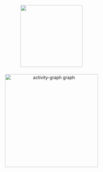 <!-- ## Hi there 👋 -->

<!--
**nurbxfit/nurbxfit** is a ✨ _special_ ✨ repository because its `README.md` (this file) appears on your GitHub profile.

Here are some ideas to get you started:

- 🔭 I’m currently working on ...
- 🌱 I’m currently learning ...
- 👯 I’m looking to collaborate on ...
- 🤔 I’m looking for help with ...
- 💬 Ask me about ...
- 📫 How to reach me: ...
- 😄 Pronouns: ...
- ⚡ Fun fact: ...
-->

<div align="center">
  <img height="200" src="https://giffiles.alphacoders.com/218/218631.gif"  />
</div>

###

<div align="center">

  <img src="https://github-readme-activity-graph.vercel.app/graph?username=nurbxfit&radius=16&theme=react&area=true&order=5" height="300" alt="activity-graph graph"  />
</div>

###

